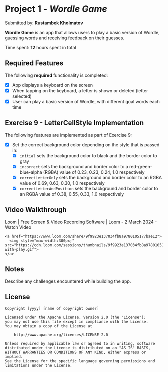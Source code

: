 # Project 1 - *Wordle Game*

Submitted by: **Rustambek Kholmatov**

**Wordle Game** is an app that allows users to play a basic version of Wordle, guessing words and receiving feedback on their guesses.

Time spent: **12** hours spent in total

## Required Features

The following **required** functionality is completed:

- [X] App displays a keyboard on the screen
- [X] When tapping on the keyboard, a letter is shown or deleted (letter selected)
- [X] User can play a basic version of Wordle, with different goal words each time

## Exercise 9 - LetterCellStyle Implementation

The following features are implemented as part of Exercise 9:

- [X] Set the correct background color depending on the style that is passed in:
  - [X] `initial` sets the background color to black and the border color to gray
  - [X] `incorrect` sets the background and border color to a red-green-blue-alpha (RGBA) value of 0.23, 0.23, 0.24, 1.0 respectively
  - [X] `correctLetterOnly` sets the background and border color to an RGBA value of 0.69, 0.63, 0.30, 1.0 respectively
  - [X] `correctLetterAndPosition` sets the background and border color to an RGBA value of 0.38, 0.55, 0.33, 1.0 respectively

## Video Walkthrough

Loom | Free Screen & Video Recording Software | Loom - 2 March 2024 - Watch Video

<div>
 
    <a href="https://www.loom.com/share/9f9923e137034fb8a9780105177bae12">
      <img style="max-width:300px;" src="https://cdn.loom.com/sessions/thumbnails/9f9923e137034fb8a9780105177bae12-with-play.gif">
    </a>
  </div>



## Notes

Describe any challenges encountered while building the app.

## License

    Copyright [yyyy] [name of copyright owner]

    Licensed under the Apache License, Version 2.0 (the "License");
    you may not use this file except in compliance with the License.
    You may obtain a copy of the License at

        http://www.apache.org/licenses/LICENSE-2.0

    Unless required by applicable law or agreed to in writing, software
    distributed under the License is distributed on an "AS IS" BASIS,
    WITHOUT WARRANTIES OR CONDITIONS OF ANY KIND, either express or implied.
    See the License for the specific language governing permissions and
    limitations under the License.
